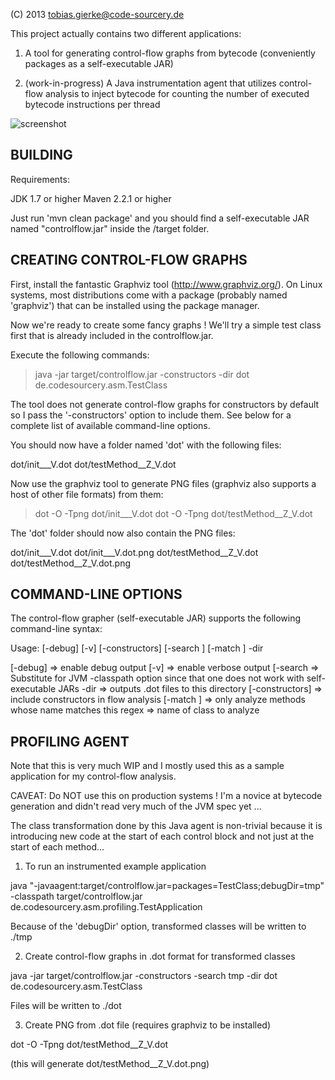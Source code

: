 (C) 2013 tobias.gierke@code-sourcery.de

This project actually contains two different applications:

1. A tool for generating control-flow graphs from bytecode (conveniently packages as a self-executable JAR)

2. (work-in-progress) A Java instrumentation agent that utilizes control-flow analysis to inject
   bytecode for counting the number of executed bytecode instructions per thread

![screenshot]()

BUILDING
--------

Requirements:

JDK 1.7 or higher
Maven 2.2.1 or higher

Just run 'mvn clean package' and you should find a self-executable JAR named "controlflow.jar" inside the /target folder.

CREATING CONTROL-FLOW GRAPHS
----------------------------

First, install the fantastic Graphviz tool (http://www.graphviz.org/). On Linux systems, most distributions come with
a package (probably named 'graphviz') that can be installed using the package manager. 

Now we're ready to create some fancy graphs ! We'll try a simple test class first that is already included in the 
controlflow.jar.

Execute the following commands:

> java -jar target/controlflow.jar -constructors -dir dot de.codesourcery.asm.TestClass

The tool does not generate control-flow graphs for constructors by default so I pass the '-constructors' option to 
include them. See below for a complete list of available command-line options.

You should now have a folder named 'dot' with the following files:

dot/init___V.dot
dot/testMethod__Z_V.dot

Now use the graphviz tool to generate PNG files (graphviz also supports a host of other file formats) from them: 

> dot -O -Tpng dot/init___V.dot
> dot -O -Tpng dot/testMethod__Z_V.dot

The 'dot' folder should now also contain the PNG files: 

dot/init___V.dot
dot/init___V.dot.png
dot/testMethod__Z_V.dot
dot/testMethod__Z_V.dot.png 

COMMAND-LINE OPTIONS
--------------------

The control-flow grapher (self-executable JAR) supports the following command-line syntax:

Usage: [-debug] [-v] [-constructors] [-search <classpath entries>] [-match <regex>] -dir <directory> <CLASS NAME>

[-debug]                     => enable debug output
[-v]                         => enable verbose output
[-search <classpath entries> => Substitute for JVM -classpath option since that one does not work with self-executable JARs
-dir <directory>             => outputs .dot files to this directory
[-constructors]              => include constructors in flow analysis
[-match <regex>]             => only analyze methods whose name matches this regex
<CLASS NAME>                 => name of class to analyze

PROFILING AGENT
---------------

Note that this is very much WIP and I mostly used this as a sample application for my control-flow analysis. 

CAVEAT: Do NOT use this on production systems ! I'm a novice at bytecode generation and didn't read very much of the JVM spec yet ...

The class transformation done by this Java agent is non-trivial because it is introducing new code at the start of each control block and not just at the
start of each method...

1. To run an instrumented example application

java "-javaagent:target/controlflow.jar=packages=TestClass;debugDir=tmp" -classpath target/controlflow.jar de.codesourcery.asm.profiling.TestApplication

Because of the 'debugDir' option, transformed classes will be written to ./tmp

2. Create control-flow graphs in .dot format for transformed classes

java -jar target/controlflow.jar -constructors -search tmp -dir dot de.codesourcery.asm.TestClass

Files will be written to ./dot

3. Create PNG from .dot file (requires graphviz to be installed)

dot -O -Tpng dot/testMethod__Z_V.dot

(this will generate dot/testMethod__Z_V.dot.png) 

